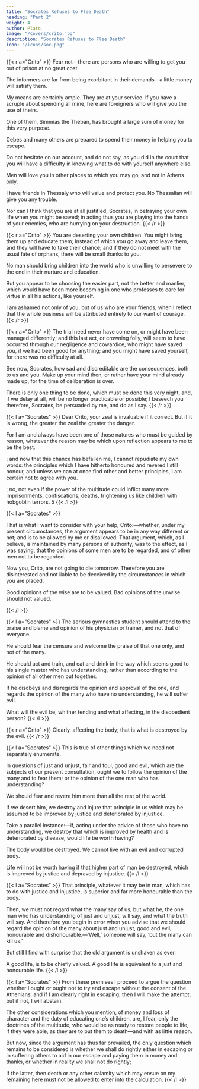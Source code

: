 ```yaml
---
title: "Socrates Refuses to Flee Death"
heading: "Part 2"
weight: 4
author: Plato
image: "/covers/crito.jpg"
description: "Socrates Refuses to Flee Death"
icon: "/icons/soc.png"
---
```



{{< r a="Crito" >}}
Fear not—there are persons who are willing to get you out of prison at no great cost. 

The informers are far from being exorbitant in their demands—a little money will satisfy them. 

My means are certainly ample. They are at your service. If you have a scruple about spending all mine, here are foreigners who will give you the use of theirs. 

One of them, Simmias the Theban, has brought a large sum of money for this very purpose. 

Cebes and many others are prepared to spend their money in helping you to escape. 

Do not hesitate on our account, and do not say, as you did in the court that you will have a difficulty in knowing what to do with yourself anywhere else.

Men will love you in other places to which you may go, and not in Athens only. 

I have friends in Thessaly who will value and protect you. No Thessalian will give you any trouble. 

Nor can I think that you are at all justified, Socrates, in betraying your own life when you might be saved; in acting thus you are playing into the hands of your enemies, who are hurrying on your destruction. 
{{< /r >}}


{{< r a="Crito" >}}
You are deserting your own children. You might bring them up and educate them; instead of which you go away and leave them, and they will have to take their chance; and if they do not meet with the usual fate of orphans, there will be small thanks to you. 

No man should bring children into the world who is unwilling to persevere to the end in their nurture and education. 

But you appear to be choosing the easier part, not the better and manlier, which would have been more becoming in one who professes to care for virtue in all his actions, like yourself. 

I am ashamed not only of you, but of us who are your friends, when I reflect that the whole business will be attributed entirely to our want of courage. 
{{< /r >}}


{{< r a="Crito" >}}
The trial need never have come on, or might have been managed differently; and this last act, or crowning folly, will seem to have occurred through our negligence and cowardice, who might have saved you, if we had been good for anything; and you might have saved yourself, for there was no difficulty at all. 

See now, Socrates, how sad and discreditable are the consequences, both to us and you. Make up your mind then, or rather have your mind already made up, for the time of deliberation is over. 

There is only one thing to be done, which must be done this very night, and, if we delay at all, will be no longer practicable or possible; I beseech you therefore, Socrates, be persuaded by me, and do as I say.
{{< /r >}}


{{< l a="Socrates" >}}
Dear Crito, your zeal is invaluable if it correct. But if it is wrong, the greater the zeal the greater the danger. 

<!-- So we should consider whether I should do as you say.  -->

For I am and always have been one of those natures who must be guided by reason, whatever the reason may be which upon reflection appears to me to be the best. 

; and now that this chance has befallen me, I cannot repudiate my own words: the principles which I have hitherto honoured and revered I still honour, and unless we can at once find other and better principles, I am certain not to agree with you. 

; no, not even if the power of the multitude could inflict many more imprisonments, confiscations, deaths, frightening us like children with hobgoblin terrors. 5
{{< /l >}}


{{< l a="Socrates" >}}
<!-- What will be the fairest way of considering the question? Shall I return to your old argument about the opinions of men?—we were saying that some of them are to be regarded, and others not. Now were we right in maintaining this before I was condemned? And has the argument which was once good now proved to be talk for the sake of talking—mere childish nonsense?  -->

That is what I want to consider with your help, Crito:—whether, under my present circumstances, the argument appears to be in any way different or not; and is to be allowed by me or disallowed. That argument, which, as I believe, is maintained by many persons of authority, was to the effect, as I was saying, that the opinions of some men are to be regarded, and of other men not to be regarded. 

Now you, Crito, are not going to die tomorrow. Therefore you are disinterested and not liable to be deceived by the circumstances in which you are placed. 

Good opinions of the wise are to be valued. Bad opinions of the unwise should not valued.
 <!-- and the opinions of some men only, are to be valued, and that other opinions, and the opinions of other men, are not to be valued.  -->

<!-- I ask you whether I was right in maintaining this? -->
<!-- The good are to be regarded, and not the bad.

The opinions of the wise are good, and the opinions of the unwise are evil. -->
{{< /l >}}


{{< l a="Socrates" >}}
The serious gymnastics student should attend to the praise and blame and opinion of his physician or trainer, and not that of everyone.

He should fear the censure and welcome the praise of that one only, and not of the many. 

He should act and train, and eat and drink in the way which seems good to his single master who has understanding, rather than according to the opinion of all other men put together.

If he disobeys and disregards the opinion and approval of the one, and regards the opinion of the many who have no understanding, he will suffer evil.

What will the evil be, whither tending and what affecting, in the disobedient person?
{{< /l >}}


{{< r a="Crito" >}}
Clearly, affecting the body; that is what is destroyed by the evil.
{{< /r >}}


{{< l a="Socrates" >}}
This is true of other things which we need not separately enumerate. 

In questions of just and unjust, fair and foul, good and evil, which are the subjects of our present consultation, ought we to follow the opinion of the many and to fear them; or the opinion of the one man who has understanding? 

We should fear and revere him more than all the rest of the world. 

If we desert him, we destroy and injure that principle in us which may be assumed to be improved by justice and deteriorated by injustice.

Take a parallel instance:—if, acting under the advice of those who have no understanding, we destroy that which is improved by health and is deteriorated by disease, would life be worth having? 

The body would be destroyed. We cannot live with an evil and corrupted body.

Life will not be worth having if that higher part of man be destroyed, which is improved by justice and depraved by injustice. 
{{< /l >}}


{{< l a="Socrates" >}}
That principle, whatever it may be in man, which has to do with justice and injustice, is superior and far more honourable than the body.

Then, we must not regard what the many say of us; but what he, the one man who has understanding of just and unjust, will say, and what the truth will say. And therefore you begin in error when you advise that we should regard the opinion of the many about just and unjust, good and evil, honourable and dishonourable.—‘Well,’ someone will say, ‘but the many can kill us.’

But still I find with surprise that the old argument is unshaken as ever. 

A good life, is to be chiefly valued. A good life is equivalent to a just and honourable life.
{{< /l >}}


{{< l a="Socrates" >}}
From these premises I proceed to argue the question whether I ought or ought not to try and escape without the consent of the Athenians: and if I am clearly right in escaping, then I will make the attempt; but if not, I will abstain. 

The other considerations which you mention, of money and loss of character and the duty of educating one’s children, are, I fear, only the doctrines of the multitude, who would be as ready to restore people to life, if they were able, as they are to put them to death—and with as little reason. 

But now, since the argument has thus far prevailed, the only question which remains to be considered is whether we shall do rightly either in escaping or in suffering others to aid in our escape and paying them in money and thanks, or whether in reality we shall not do rightly; 

If the latter, then death or any other calamity which may ensue on my remaining here must not be allowed to enter into the calculation.
{{< /l >}}


<!-- CRITO: I think that you are right, Socrates; how then shall we proceed? -->
